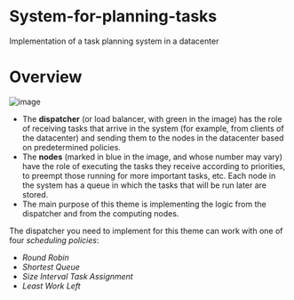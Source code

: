 # System-for-planning-tasks
Implementation of a task planning system in a datacenter

Overview
==
![image](https://github.com/anaglodariu/System-for-planning-tasks/assets/94357049/f4c91c37-8d4f-4b6d-a592-3bc945f74a67)
- The **dispatcher** (or load balancer, with green in the image) has the role of receiving tasks that arrive in the system (for example, from clients of the datacenter) and sending them to the nodes in the datacenter based on predetermined policies. 
- The **nodes** (marked in blue in the image, and whose number may vary) have the role of executing the tasks they receive according to priorities, to preempt those running for more important tasks, etc. Each node in the system has a queue in which the tasks that will be run later are stored. 
- The main purpose of this theme is implementing the logic from the dispatcher and from the computing nodes.

The dispatcher you need to implement for this theme can work with one of four *scheduling policies*: 
- *Round Robin*
- *Shortest Queue*
- *Size Interval Task Assignment*
- *Least Work Left*


